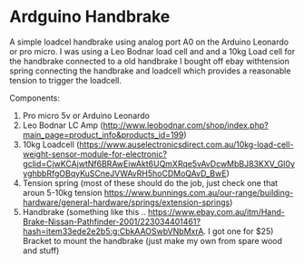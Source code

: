 # Ardguino Handbrake
A simple loadcel handbrake using analog port A0 on the Arduino Leonardo or pro micro. I was using a Leo Bodnar load cell and and a 10kg Load cell for the handbrake connected to a old handbrake I bought off ebay withtension spring connecting the handbrake and loadcell which provides a reasonable tension to trigger the loadcell. 

Components:
1. Pro micro 5v or Arduino Leonardo
2. Leo Bodnar LC Amp (http://www.leobodnar.com/shop/index.php?main_page=product_info&products_id=199)
3. 10kg Loadcell (https://www.auselectronicsdirect.com.au/10kg-load-cell-weight-sensor-module-for-electronic?gclid=CjwKCAjwtNf6BRAwEiwAkt6UQmXRqe5vAvDcwMbBJ83KXV_Gl0yyghbbRfgOBqyKuSCneJVWAvRH5hoCDMoQAvD_BwE)
3. Tension spring (most of these should do the job, just check one that aroun 5-10kg tension https://www.bunnings.com.au/our-range/building-hardware/general-hardware/springs/extension-springs)
4. Handbrake (something like this .. https://www.ebay.com.au/itm/Hand-Brake-Nissan-Pathfinder-2001/223034401461?hash=item33ede2e2b5:g:CbkAAOSwbVNbMxrA. I got one for $25)
Bracket to mount the handbrake (just make my own from spare wood and stuff)


